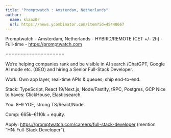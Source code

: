 ```yaml
---
title: "Promptwatch : Amsterdam, Netherlands"
author:
  name: klaaz0r
  url: https://news.ycombinator.com/item?id=45440667
---
```

Promptwatch - Amsterdam, Netherlands - HYBRID&#x2F;REMOTE (CET +&#x2F;- 2h) - Full-time - <a href="https:&#x2F;&#x2F;promptwatch.com" rel="nofollow">https:&#x2F;&#x2F;promptwatch.com</a>

====================

We’re helping companies rank and be visible in AI search &#x2F;ChatGPT, Google AI mode etc. (GEO) and hiring a Senior Full-Stack Developer.

Work: Own app layer, real-time APIs &amp; queues; ship end-to-end.

Stack: TypeScript, React 19&#x2F;Next.js, Node&#x2F;Fastify, tRPC, Postgres, GCP 
Nice to haves: ClickHouse, Elasticsearch.

You: 8–9 YOE, strong TS&#x2F;React&#x2F;Node.

Comp: €65k–€110k + equity.

Apply: <a href="https:&#x2F;&#x2F;promptwatch.com&#x2F;careers&#x2F;full-stack-developer" rel="nofollow">https:&#x2F;&#x2F;promptwatch.com&#x2F;careers&#x2F;full-stack-developer</a> (mention “HN: Full-Stack Developer”).
<JobApplication />
